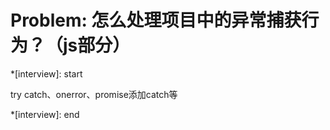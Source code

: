 # Problem: 怎么处理项目中的异常捕获行为？（js部分）

*[interview]: start

<!-- vue里事件添加.stop阻止 -->
<!-- 原生调用阻止冒泡方法 -->

try catch、onerror、promise添加catch等

*[interview]: end
